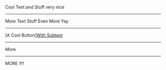Cool Text and Stuff very nice

---

More Text Stuff Even More Yay

---

[A Cool Button][With Subtext](/fiction.html)

 ---

 More

 ---

 MORE !!!!
